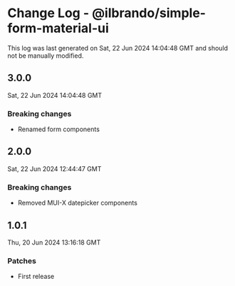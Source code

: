 # Change Log - @ilbrando/simple-form-material-ui

This log was last generated on Sat, 22 Jun 2024 14:04:48 GMT and should not be manually modified.

## 3.0.0
Sat, 22 Jun 2024 14:04:48 GMT

### Breaking changes

- Renamed form components

## 2.0.0
Sat, 22 Jun 2024 12:44:47 GMT

### Breaking changes

- Removed MUI-X datepicker components

## 1.0.1
Thu, 20 Jun 2024 13:16:18 GMT

### Patches

- First release

